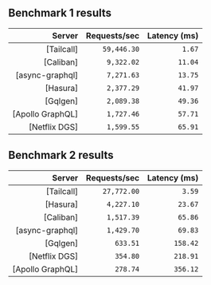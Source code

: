## Benchmark 1 results

<!-- PERFORMANCE_RESULTS_START_1 -->

| Server | Requests/sec | Latency (ms) |
|--------:|--------------:|--------------:|
| [Tailcall] | `59,446.30` | `1.67` |
| [Caliban] | `9,322.02` | `11.04` |
| [async-graphql] | `7,271.63` | `13.75` |
| [Hasura] | `2,377.29` | `41.97` |
| [Gqlgen] | `2,089.38` | `49.36` |
| [Apollo GraphQL] | `1,727.46` | `57.71` |
| [Netflix DGS] | `1,599.55` | `65.91` |

<!-- PERFORMANCE_RESULTS_END_1 -->
## Benchmark 2 results

<!-- PERFORMANCE_RESULTS_START_2 -->

| Server | Requests/sec | Latency (ms) |
|--------:|--------------:|--------------:|
| [Tailcall] | `27,772.00` | `3.59` |
| [Hasura] | `4,227.10` | `23.67` |
| [Caliban] | `1,517.39` | `65.86` |
| [async-graphql] | `1,429.70` | `69.83` |
| [Gqlgen] | `633.51` | `158.42` |
| [Netflix DGS] | `354.80` | `218.91` |
| [Apollo GraphQL] | `278.74` | `356.12` |

<!-- PERFORMANCE_RESULTS_END_2 -->
